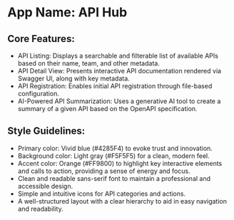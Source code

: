 # **App Name**: API Hub

## Core Features:

- API Listing: Displays a searchable and filterable list of available APIs based on their name, team, and other metadata.
- API Detail View: Presents interactive API documentation rendered via Swagger UI, along with key metadata.
- API Registration: Enables initial API registration through file-based configuration.
- AI-Powered API Summarization: Uses a generative AI tool to create a summary of a given API based on the OpenAPI specification.

## Style Guidelines:

- Primary color: Vivid blue (#4285F4) to evoke trust and innovation.
- Background color: Light gray (#F5F5F5) for a clean, modern feel.
- Accent color: Orange (#FF9800) to highlight key interactive elements and calls to action, providing a sense of energy and focus.
- Clean and readable sans-serif font to maintain a professional and accessible design.
- Simple and intuitive icons for API categories and actions.
- A well-structured layout with a clear hierarchy to aid in easy navigation and readability.